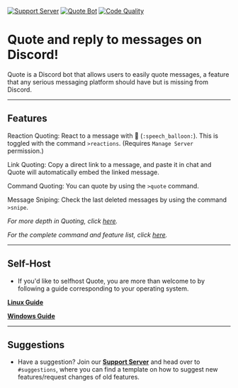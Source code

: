 [![Support Server](https://discordapp.com/api/guilds/418455732741079040/widget.png?style=shield)](https://discord.gg/sbySHxA)
[![Quote Bot](https://discordbots.org/api/widget/status/447176783704489985.svg)](https://discordbots.org/bot/447176783704489985)
[![Code Quality](https://api.codacy.com/project/badge/Grade/81a0a0e33ddd4a32882fe57ebb5d60a1)](https://app.codacy.com/app/aki-jp/Quote?utm_source=github.com&utm_medium=referral&utm_content=Deivedux/Quote&utm_campaign=Badge_Grade_Dashboard)

# Quote and reply to messages on Discord!
Quote is a Discord bot that allows users to easily quote messages, a feature that any serious messaging platform should have but is missing from Discord.

---

## Features
Reaction Quoting: React to a message with 💬 (`:speech_balloon:`). This is toggled with the command `>reactions`. (Requires `Manage Server` permission.)

Link Quoting: Copy a direct link to a message, and paste it in chat and Quote will automatically embed the linked message.

Command Quoting: You can quote by using the `>quote` command.

Message Sniping: Check the last deleted messages by using the command `>snipe`.

*For more depth in Quoting, click [here](https://quote.rtfd.io/en/latest/Explanation%20of%20Features/Quoting).*

*For the complete command and feature list, click [here](https://quote.rtfd.io/en/latest/Explanation%20of%20Features/Command%20List).*

---

## Self-Host
* If you'd like to selfhost Quote, you are more than welcome to by following a guide corresponding to your operating system.

[**Linux Guide**](https://quote.readthedocs.io/en/latest/Guides/Linux%20Guide/)

[**Windows Guide**](https://quote.readthedocs.io/en/latest/Guides/Windows%20Guide/)

---

## Suggestions
* Have a suggestion? Join our [**Support Server**](https://discord.gg/sbySHxA) and head over to `#suggestions`, where you can find a template on how to suggest new features/request changes of old features.

